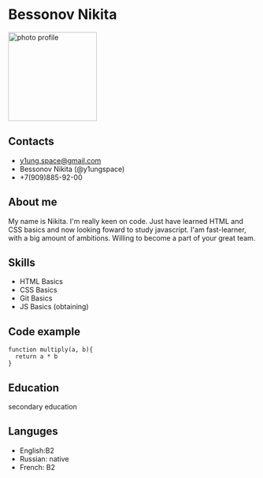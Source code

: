 # Bessonov Nikita #
<img src="https://i.pinimg.com/originals/c2/1b/70/c21b7085d11ea59836f7b253503c234e.jpg" alt="photo profile" width="180"/>

## Contacts ##
- y1ung.space@gmail.com
- Bessonov Nikita (@y1ungspace)
- +7(909)885-92-00
## About me ##
My name is Nikita. I'm really keen on code. Just have learned HTML and CSS basics and now looking foward to study javascript. I'am fast-learner, with a big amount of ambitions. Willing to become a part of your great team.
## Skills ##
- HTML Basics
- CSS Basics
- Git Basics
- JS Basics (obtaining)
## Code example ##
```
function multiply(a, b){
  return a * b
}
```
## Education ##
secondary education
## Languges ##
- English:B2
- Russian: native
- French: B2
